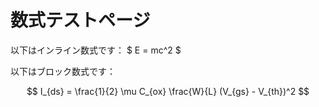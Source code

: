# 数式テストページ

以下はインライン数式です： $ E = mc^2 $

以下はブロック数式です：

$$
I_{ds} = \frac{1}{2} \mu C_{ox} \frac{W}{L} (V_{gs} - V_{th})^2
$$
